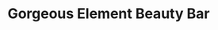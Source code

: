 ---
title: "Gorgeous Element Beauty Bar"
url: /aberdeen/gorgeous-element-beauty-bar/
shop: Friseur
---